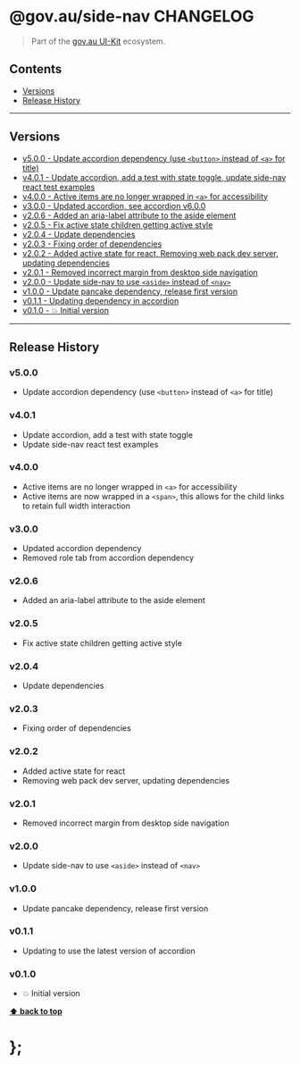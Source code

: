 @gov.au/side-nav CHANGELOG
======================

> Part of the [gov.au UI-Kit](https://github.com/govau/uikit/) ecosystem.


## Contents

* [Versions](#install)
* [Release History](#release-history)


----------------------------------------------------------------------------------------------------------------------------------------------------------------


## Versions

* [v5.0.0 - Update accordion dependency (use `<button>` instead of `<a>` for title)](#v500)
* [v4.0.1 - Update accordion, add a test with state toggle, update side-nav react test examples](#v401)
* [v4.0.0 - Active items are no longer wrapped in `<a>` for accessibility](#v400)
* [v3.0.0 - Updated accordion, see accordion v6.0.0](#v300)
* [v2.0.6 - Added an aria-label attribute to the aside element](#v206)
* [v2.0.5 - Fix active state children getting active style](#v205)
* [v2.0.4 - Update dependencies](#v204)
* [v2.0.3 - Fixing order of dependencies](#v203)
* [v2.0.2 - Added active state for react, Removing web pack dev server, updating dependencies](#v202)
* [v2.0.1 - Removed incorrect margin from desktop side navigation](#v201)
* [v2.0.0 - Update side-nav to use `<aside>` instead of `<nav>`](#v200)
* [v1.0.0 - Update pancake dependency, release first version](#v100)
* [v0.1.1 - Updating dependency in accordion](#v011)
* [v0.1.0 - 💥 Initial version](#v010)


----------------------------------------------------------------------------------------------------------------------------------------------------------------


## Release History

### v5.0.0

- Update accordion dependency (use `<button>` instead of `<a>` for title)


### v4.0.1

- Update accordion, add a test with state toggle
- Update side-nav react test examples


### v4.0.0

- Active items are no longer wrapped in `<a>` for accessibility
- Active items are now wrapped in a `<span>`, this allows for the child links to retain full width interaction


### v3.0.0

- Updated accordion dependency
- Removed role tab from accordion dependency


### v2.0.6

- Added an aria-label attribute to the aside element


### v2.0.5

- Fix active state children getting active style


### v2.0.4

- Update dependencies


### v2.0.3

- Fixing order of dependencies


### v2.0.2

- Added active state for react
- Removing web pack dev server, updating dependencies


### v2.0.1

- Removed incorrect margin from desktop side navigation


### v2.0.0

- Update side-nav to use `<aside>` instead of `<nav>`


### v1.0.0

- Update pancake dependency, release first version


### v0.1.1

- Updating to use the latest version of accordion


### v0.1.0

- 💥 Initial version


**[⬆ back to top](#contents)**


# };
